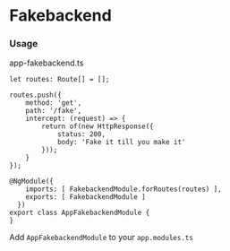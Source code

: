 # Fakebackend

### Usage

app-fakebackend.ts
```
let routes: Route[] = [];

routes.push({
    method: 'get',
    path: '/fake',
    intercept: (request) => {
        return of(new HttpResponse({
            status: 200,
            body: 'Fake it till you make it'
        }));
    }
});

@NgModule({
    imports: [ FakebackendModule.forRoutes(routes) ],
    exports: [ FakebackendModule ]
  })
export class AppFakebackendModule {
}
```

Add `AppFakebackendModule` to your `app.modules.ts`
